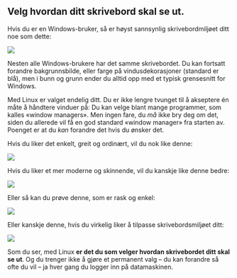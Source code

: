 <?php require("../../entete.php");?> <?php require("../../base.php");?> <?php require("../../fonctions.php");?>

<div id="corps">

<h2>Velg hvordan ditt skrivebord skal se ut.</h2>

<p>Hvis du er en Windows-bruker, så er høyst sannsynlig skrivebordmiljøet ditt noe som dette:</p>

<img src="Images/windows_vista.jpg" />

<p>Nesten alle Windows-brukere har det samme skrivebordet. Du kan fortsatt forandre bakgrunnsbilde, eller farge på vindusdekorasjoner (standard er blå), men i bunn og grunn ender du alltid opp med et typisk grensesnitt for Windows.</p>

<p>Med Linux er valget endelig ditt. Du er ikke lengre tvunget til å akseptere én måte å håndtere vinduer på: Du kan velge blant mange programmer, som kalles «window managers». Men ingen fare, du <i>må</i> ikke bry deg om det, siden du allerede vil få en god standard «window manager» fra starten av. Poenget er at du <i>kan</i> forandre det hvis du ønsker det.</p>

<p>Hvis du liker det enkelt, greit og ordinært, vil du nok like denne:</p>

<img src="Images/ubuntu.jpg"/>

<p>Hvis du liker et mer moderne og skinnende, vil du kanskje like denne bedre:</p>

<img src="Images/kde.png" />

<p>Eller så kan du prøve denne, som er rask og enkel:</p>

<img src="Images/xfce.jpg" />

<p>Eller kanskje denne, hvis du virkelig liker å tilpasse skrivebordsmiljøet ditt:</p>

<img src="Images/wm.jpg" />

<p>Som du ser, med Linux <b>er det du som velger hvordan skrivebordet ditt skal se ut</b>. Og du trenger ikke å gjøre et permanent valg – du kan forandre så ofte du vil – ja hver gang du logger inn på datamaskinen.</p>

</div>


